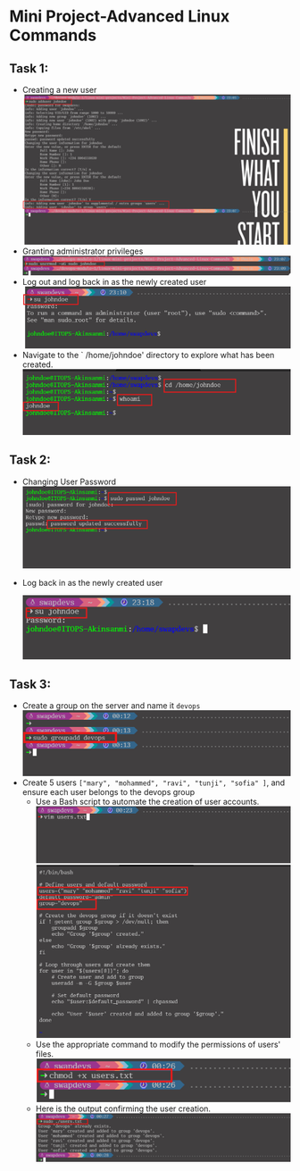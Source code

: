 # Mini Project-Advanced Linux Commands
## Task 1:
- Creating a new user
  ![create-new-user](img/create-new-user.png)
- Granting administrator privileges
  ![admin-user](img/admin-user.png)
- Log out and log back in as the newly created user
  ![switch-user](img/switch-user.png)
- Navigate to the ` /home/johndoe' directory to explore what has been created.
  ![nav-user-dir](img/nav-user-dir.png)
## Task 2:
- Changing User Password
  ![change-passwd](img/change-passwd.png)
- Log back in as the newly created user
  
  ![login-new-passwd](img/login-new-passwd.png)
## Task 3:
- Create a group on the server and name it `devops`
  ![group-devops](img/group-devops.png)
- Create 5 users `["mary", "mohammed", "ravi", "tunji", "sofia" ]`, and ensure each user belongs to the devops group
  - Use a Bash script to automate the creation of user accounts.
    ![users-txt](img/users-txt.png)
    ![users-script](img/users-script.png)
  - Use the appropriate command to modify the permissions of users' files.
    ![change-permission](img/change-permission.png)
  - Here is the output confirming the user creation.
    ![script-run-create-users](img/script-run-create-users.png)
